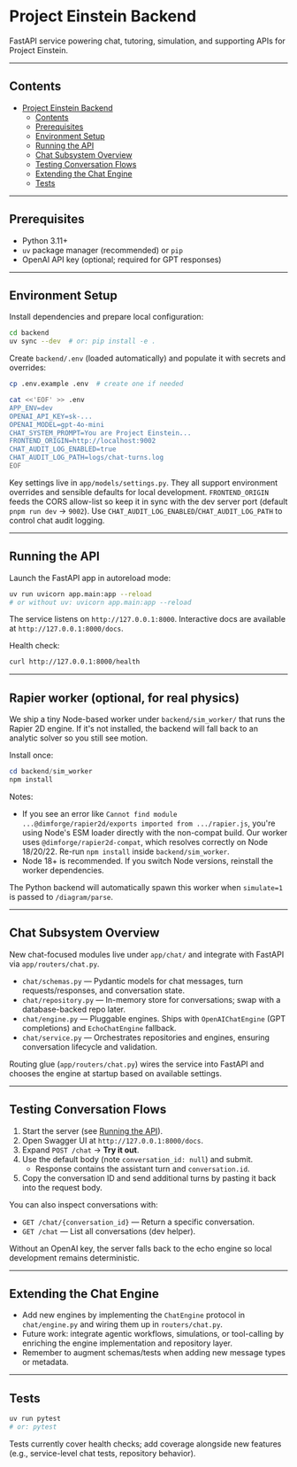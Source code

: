 # Project Einstein Backend

FastAPI service powering chat, tutoring, simulation, and supporting APIs for Project Einstein.

---

## Contents

- [Project Einstein Backend](#project-einstein-backend)
  - [Contents](#contents)
  - [Prerequisites](#prerequisites)
  - [Environment Setup](#environment-setup)
  - [Running the API](#running-the-api)
  - [Chat Subsystem Overview](#chat-subsystem-overview)
  - [Testing Conversation Flows](#testing-conversation-flows)
  - [Extending the Chat Engine](#extending-the-chat-engine)
  - [Tests](#tests)

---

## Prerequisites

- Python 3.11+
- `uv` package manager (recommended) or `pip`
- OpenAI API key (optional; required for GPT responses)

---

## Environment Setup

Install dependencies and prepare local configuration:

```bash
cd backend
uv sync --dev  # or: pip install -e .
```

Create `backend/.env` (loaded automatically) and populate it with secrets and overrides:

```bash
cp .env.example .env  # create one if needed

cat <<'EOF' >> .env
APP_ENV=dev
OPENAI_API_KEY=sk-...
OPENAI_MODEL=gpt-4o-mini
CHAT_SYSTEM_PROMPT=You are Project Einstein...
FRONTEND_ORIGIN=http://localhost:9002
CHAT_AUDIT_LOG_ENABLED=true
CHAT_AUDIT_LOG_PATH=logs/chat-turns.log
EOF
```

Key settings live in `app/models/settings.py`. They all support environment overrides and sensible defaults for local development. `FRONTEND_ORIGIN` feeds the CORS allow-list so keep it in sync with the dev server port (default `pnpm run dev` → `9002`). Use `CHAT_AUDIT_LOG_ENABLED`/`CHAT_AUDIT_LOG_PATH` to control chat audit logging.

---

## Running the API

Launch the FastAPI app in autoreload mode:

```bash
uv run uvicorn app.main:app --reload
# or without uv: uvicorn app.main:app --reload
```

The service listens on `http://127.0.0.1:8000`. Interactive docs are available at `http://127.0.0.1:8000/docs`.

Health check:

```bash
curl http://127.0.0.1:8000/health
```

---

## Rapier worker (optional, for real physics)

We ship a tiny Node-based worker under `backend/sim_worker/` that runs the Rapier 2D engine. If it's not installed, the backend will fall back to an analytic solver so you still see motion.

Install once:

```powershell
cd backend/sim_worker
npm install
```

Notes:

- If you see an error like `Cannot find module ...@dimforge/rapier2d/exports imported from .../rapier.js`, you're using Node's ESM loader directly with the non-compat build. Our worker uses `@dimforge/rapier2d-compat`, which resolves correctly on Node 18/20/22. Re-run `npm install` inside `backend/sim_worker`.
- Node 18+ is recommended. If you switch Node versions, reinstall the worker dependencies.

The Python backend will automatically spawn this worker when `simulate=1` is passed to `/diagram/parse`.

---

## Chat Subsystem Overview

New chat-focused modules live under `app/chat/` and integrate with FastAPI via `app/routers/chat.py`.

- `chat/schemas.py` — Pydantic models for chat messages, turn requests/responses, and conversation state.
- `chat/repository.py` — In-memory store for conversations; swap with a database-backed repo later.
- `chat/engine.py` — Pluggable engines. Ships with `OpenAIChatEngine` (GPT completions) and `EchoChatEngine` fallback.
- `chat/service.py` — Orchestrates repositories and engines, ensuring conversation lifecycle and validation.

Routing glue (`app/routers/chat.py`) wires the service into FastAPI and chooses the engine at startup based on available settings.

---

## Testing Conversation Flows

1. Start the server (see [Running the API](#running-the-api)).
2. Open Swagger UI at `http://127.0.0.1:8000/docs`.
3. Expand `POST /chat` → **Try it out**.
4. Use the default body (note `conversation_id: null`) and submit.
   - Response contains the assistant turn and `conversation.id`.
5. Copy the conversation ID and send additional turns by pasting it back into the request body.

You can also inspect conversations with:

- `GET /chat/{conversation_id}` — Return a specific conversation.
- `GET /chat` — List all conversations (dev helper).

Without an OpenAI key, the server falls back to the echo engine so local development remains deterministic.

---

## Extending the Chat Engine

- Add new engines by implementing the `ChatEngine` protocol in `chat/engine.py` and wiring them up in `routers/chat.py`.
- Future work: integrate agentic workflows, simulations, or tool-calling by enriching the engine implementation and repository layer.
- Remember to augment schemas/tests when adding new message types or metadata.

---

## Tests

```bash
uv run pytest
# or: pytest
```

Tests currently cover health checks; add coverage alongside new features (e.g., service-level chat tests, repository behavior).
